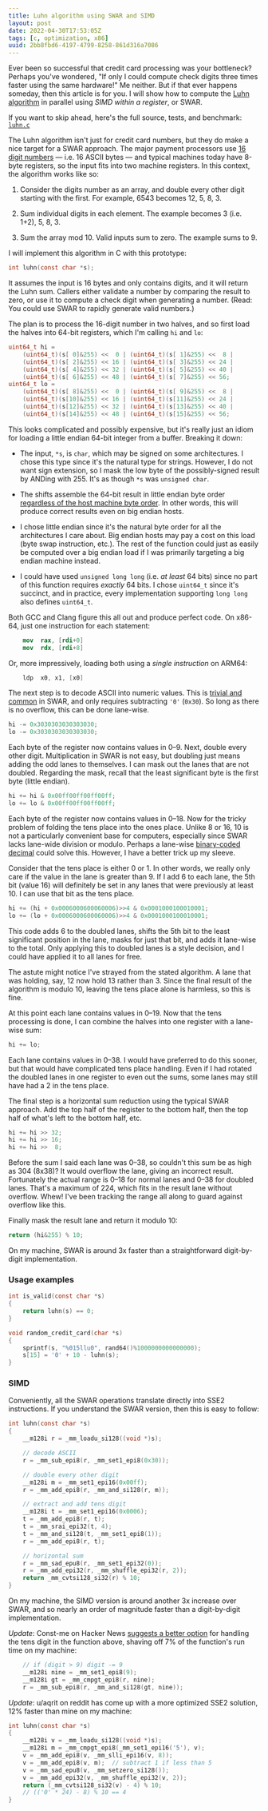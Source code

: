 ```yaml
---
title: Luhn algorithm using SWAR and SIMD
layout: post
date: 2022-04-30T17:53:05Z
tags: [c, optimization, x86]
uuid: 2bb8fbd6-4197-4799-8258-861d316a7086
---
```


Ever been so successful that credit card processing was your bottleneck?
Perhaps you've wondered, "If only I could compute check digits three times
faster using the same hardware!" Me neither. But if that ever happens
someday, then this article is for you. I will show how to compute the
[Luhn algorithm][luhn] in parallel using *SIMD within a register*, or
SWAR.

If you want to skip ahead, here's the full source, tests, and benchmark:
[`luhn.c`][src]

The Luhn algorithm isn't just for credit card numbers, but they do make a
nice target for a SWAR approach. The major payment processors use [16
digit numbers][ex] — i.e. 16 ASCII bytes — and typical machines today have
8-byte registers, so the input fits into two machine registers. In this
context, the algorithm works like so:

1. Consider the digits number as an array, and double every other digit
   starting with the first. For example, 6543 becomes 12, 5, 8, 3.

2. Sum individual digits in each element. The example becomes 3 (i.e.
   1+2), 5, 8, 3.

3. Sum the array mod 10. Valid inputs sum to zero. The example sums to 9.

I will implement this algorithm in C with this prototype:

```c
int luhn(const char *s);
```

It assumes the input is 16 bytes and only contains digits, and it will
return the Luhn sum. Callers either validate a number by comparing the
result to zero, or use it to compute a check digit when generating a
number. (Read: You could use SWAR to rapidly generate valid numbers.)

The plan is to process the 16-digit number in two halves, and so first
load the halves into 64-bit registers, which I'm calling `hi` and `lo`:

```c
uint64_t hi =
    (uint64_t)(s[ 0]&255) <<  0 | (uint64_t)(s[ 1]&255) <<  8 |
    (uint64_t)(s[ 2]&255) << 16 | (uint64_t)(s[ 3]&255) << 24 |
    (uint64_t)(s[ 4]&255) << 32 | (uint64_t)(s[ 5]&255) << 40 |
    (uint64_t)(s[ 6]&255) << 48 | (uint64_t)(s[ 7]&255) << 56;
uint64_t lo =
    (uint64_t)(s[ 8]&255) <<  0 | (uint64_t)(s[ 9]&255) <<  8 |
    (uint64_t)(s[10]&255) << 16 | (uint64_t)(s[11]&255) << 24 |
    (uint64_t)(s[12]&255) << 32 | (uint64_t)(s[13]&255) << 40 |
    (uint64_t)(s[14]&255) << 48 | (uint64_t)(s[15]&255) << 56;
```

This looks complicated and possibly expensive, but it's really just an
idiom for loading a little endian 64-bit integer from a buffer. Breaking
it down:

* The input, `*s`, is `char`, which may be signed on some architectures. I
  chose this type since it's the natural type for strings. However, I do
  not want sign extension, so I mask the low byte of the possibly-signed
  result by ANDing with 255. It's as though `*s` was `unsigned char`.

* The shifts assemble the 64-bit result in little endian byte order
  [regardless of the host machine byte order][bof]. In other words, this
  will produce correct results even on big endian hosts.

* I chose little endian since it's the natural byte order for all the
  architectures I care about. Big endian hosts may pay a cost on this load
  (byte swap instruction, etc.). The rest of the function could just as
  easily be computed over a big endian load if I was primarily targeting a
  big endian machine instead.

* I could have used `unsigned long long` (i.e. *at least* 64 bits) since
  no part of this function requires *exactly* 64 bits. I chose `uint64_t`
  since it's succinct, and in practice, every implementation supporting
  `long long` also defines `uint64_t`.

Both GCC and Clang figure this all out and produce perfect code. On
x86-64, just one instruction for each statement:

```nasm
    mov  rax, [rdi+0]
    mov  rdx, [rdi+8]
```

Or, more impressively, loading both using a *single instruction* on ARM64:

```nasm
    ldp  x0, x1, [x0]
```

The next step is to decode ASCII into numeric values. This is [trivial and
common][dl] in SWAR, and only requires subtracting `'0'` (`0x30`). So long
as there is no overflow, this can be done lane-wise.

```c
hi -= 0x3030303030303030;
lo -= 0x3030303030303030;
```

Each byte of the register now contains values in 0–9. Next, double every
other digit. Multiplication in SWAR is not easy, but doubling just means
adding the odd lanes to themselves. I can mask out the lanes that are not
doubled. Regarding the mask, recall that the least significant byte is the
first byte (little endian).

```c
hi += hi & 0x00ff00ff00ff00ff;
lo += lo & 0x00ff00ff00ff00ff;
```

Each byte of the register now contains values in 0–18. Now for the tricky
problem of folding the tens place into the ones place. Unlike 8 or 16, 10
is not a particularly convenient base for computers, especially since SWAR
lacks lane-wide division or modulo. Perhaps a lane-wise [binary-coded
decimal][bcd] could solve this. However, I have a better trick up my
sleeve.

Consider that the tens place is either 0 or 1. In other words, we really
only care if the value in the lane is greater than 9. If I add 6 to each
lane, the 5th bit (value 16) will definitely be set in any lanes that were
previously at least 10. I can use that bit as the tens place.

```c
hi += (hi + 0x0006000600060006)>>4 & 0x0001000100010001;
lo += (lo + 0x0006000600060006)>>4 & 0x0001000100010001;
```

This code adds 6 to the doubled lanes, shifts the 5th bit to the least
significant position in the lane, masks for just that bit, and adds it
lane-wise to the total. Only applying this to doubled lanes is a style
decision, and I could have applied it to all lanes for free.

The astute might notice I've strayed from the stated algorithm. A lane
that was holding, say, 12 now hold 13 rather than 3. Since the final
result of the algorithm is modulo 10, leaving the tens place alone is
harmless, so this is fine.

At this point each lane contains values in 0–19. Now that the tens
processing is done, I can combine the halves into one register with a
lane-wise sum:

```c
hi += lo;
```

Each lane contains values in 0–38. I would have preferred to do this
sooner, but that would have complicated tens place handling. Even if I had
rotated the doubled lanes in one register to even out the sums, some lanes
may still have had a 2 in the tens place.

The final step is a horizontal sum reduction using the typical SWAR
approach. Add the top half of the register to the bottom half, then the
top half of what's left to the bottom half, etc.

```c
hi += hi >> 32;
hi += hi >> 16;
hi += hi >>  8;
```

Before the sum I said each lane was 0–38, so couldn't this sum be as high
as 304 (8x38)? It would overflow the lane, giving an incorrect result.
Fortunately the actual range is 0–18 for normal lanes and 0–38 for doubled
lanes. That's a maximum of 224, which fits in the result lane without
overflow. Whew! I've been tracking the range all along to guard against
overflow like this.

Finally mask the result lane and return it modulo 10:

```c
return (hi&255) % 10;
```

On my machine, SWAR is around 3x faster than a straightforward
digit-by-digit implementation.

### Usage examples

```c
int is_valid(const char *s)
{
    return luhn(s) == 0;
}

void random_credit_card(char *s)
{
    sprintf(s, "%015llu0", rand64()%1000000000000000);
    s[15] = '0' + 10 - luhn(s);
}
```

### SIMD

Conveniently, all the SWAR operations translate directly into SSE2
instructions. If you understand the SWAR version, then this is easy to
follow:

```c
int luhn(const char *s)
{
    __m128i r = _mm_loadu_si128((void *)s);

    // decode ASCII
    r = _mm_sub_epi8(r, _mm_set1_epi8(0x30));

    // double every other digit
    __m128i m = _mm_set1_epi16(0x00ff);
    r = _mm_add_epi8(r, _mm_and_si128(r, m));

    // extract and add tens digit
    __m128i t = _mm_set1_epi16(0x0006);
    t = _mm_add_epi8(r, t);
    t = _mm_srai_epi32(t, 4);
    t = _mm_and_si128(t, _mm_set1_epi8(1));
    r = _mm_add_epi8(r, t);

    // horizontal sum
    r = _mm_sad_epu8(r, _mm_set1_epi32(0));
    r = _mm_add_epi32(r, _mm_shuffle_epi32(r, 2));
    return _mm_cvtsi128_si32(r) % 10;
}
```

On my machine, the SIMD version is around another 3x increase over SWAR,
and so nearly an order of magnitude faster than a digit-by-digit
implementation.

*Update*: Const-me on Hacker News [suggests a better option][cm] for
handling the tens digit in the function above, shaving off 7% of the
function's run time on my machine:

```c
    // if (digit > 9) digit -= 9
    __m128i nine = _mm_set1_epi8(9);
    __m128i gt = _mm_cmpgt_epi8(r, nine);
    r = _mm_sub_epi8(r, _mm_and_si128(gt, nine));
```

*Update*: u/aqrit on reddit has come up with a more optimized SSE2
solution, 12% faster than mine on my machine:

```c
int luhn(const char *s)
{
    __m128i v = _mm_loadu_si128((void *)s);
    __m128i m = _mm_cmpgt_epi8(_mm_set1_epi16('5'), v);
    v = _mm_add_epi8(v, _mm_slli_epi16(v, 8));
    v = _mm_add_epi8(v, m);  // subtract 1 if less than 5
    v = _mm_sad_epu8(v, _mm_setzero_si128());
    v = _mm_add_epi32(v, _mm_shuffle_epi32(v, 2));
    return (_mm_cvtsi128_si32(v) - 4) % 10;
    // (('0' * 24) - 8) % 10 == 4
}
```


[bcd]: https://en.wikipedia.org/wiki/Binary-coded_decimal
[bof]: https://commandcenter.blogspot.com/2012/04/byte-order-fallacy.html
[cm]: https://news.ycombinator.com/item?id=31320853
[dl]: https://lemire.me/blog/2022/01/21/swar-explained-parsing-eight-digits/
[ex]: https://www.paypalobjects.com/en_GB/vhelp/paypalmanager_help/credit_card_numbers.htm
[luhn]: https://en.wikipedia.org/wiki/Luhn_algorithm
[src]: https://github.com/skeeto/scratch/blob/master/misc/luhn.c
